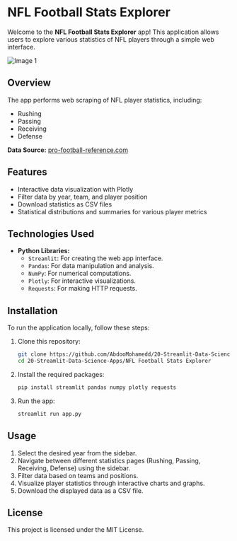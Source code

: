 # NFL Football Stats Explorer

Welcome to the **NFL Football Stats Explorer** app! This application allows users to explore various statistics of NFL players through a simple web interface.

![Image 1](./imgs/app.gif)

## Overview

The app performs web scraping of NFL player statistics, including:

- Rushing
- Passing
- Receiving
- Defense

**Data Source:** [pro-football-reference.com](https://www.pro-football-reference.com/)

## Features

- Interactive data visualization with Plotly
- Filter data by year, team, and player position
- Download statistics as CSV files
- Statistical distributions and summaries for various player metrics

## Technologies Used

- **Python Libraries:**
  - `Streamlit`: For creating the web app interface.
  - `Pandas`: For data manipulation and analysis.
  - `NumPy`: For numerical computations.
  - `Plotly`: For interactive visualizations.
  - `Requests`: For making HTTP requests.

## Installation

To run the application locally, follow these steps:

1. Clone this repository:

   ```bash
   git clone https://github.com/AbdooMohamedd/20-Streamlit-Data-Science-Apps.git
   cd 20-Streamlit-Data-Science-Apps/NFL Football Stats Explorer
   ```

2. Install the required packages:

   ```bash
   pip install streamlit pandas numpy plotly requests
   ```

3. Run the app:
   ```bash
   streamlit run app.py
   ```

## Usage

1. Select the desired year from the sidebar.
2. Navigate between different statistics pages (Rushing, Passing, Receiving, Defense) using the sidebar.
3. Filter data based on teams and positions.
4. Visualize player statistics through interactive charts and graphs.
5. Download the displayed data as a CSV file.

## License

This project is licensed under the MIT License.
